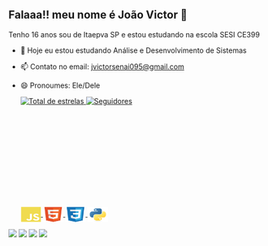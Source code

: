 ## Falaaa!! meu nome é João Victor 👋

  Tenho 16 anos sou de Itaepva SP e estou estudando na escola SESI CE399 
- 🌱 Hoje eu estou estudando Análise e Desenvolvimento de Sistemas
- 📫 Contato no email: jvictorsenai095@gmail.com
- 😄 Pronoumes: Ele/Dele
  
    <a href="https://github.com/jJvictorMarcon?tab=repositories&sort=stargazers">
        <img 
            alt="Total de estrelas" 
            title="Total de estrelas GitHub" 
            src="https://custom-icon-badges.demolab.com/github/stars/JvictorMarcon?color=55960c&style=for-the-badge&labelColor=488207&logo=star&label=estrelas"
        />
    </a>
    <a href="https://github.com/JvictorMarcon?tab=followers">
        <img 
            alt="Seguidores" 
            title="Me siga no GitHub" 
            src="https://custom-icon-badges.demolab.com/github/followers/jgarrudaa?color=236ad3&labelColor=1155ba&style=for-the-badge&logo=github&label=Seguidores&logoColor=white"
        />
    </a>
  <div>
    <a href="https://github.com/JvictorMarcon">
      <img height="180em" scr="https://github-readme-stats.vercel.app/api?username=JvictorMarcon&show_icons-true&theme=dracula&includeallcommits=true&count_private=true"/>
      
  </div>
  <div style="display: inline_block"><br>
  <img align="center" alt="Joao-Js" height="30" width="40" src="https://raw.githubusercontent.com/devicons/devicon/master/icons/javascript/javascript-plain.svg">
  <img align="center" alt="Joao-HTML" height="30" width="40" src="https://raw.githubusercontent.com/devicons/devicon/master/icons/html5/html5-original.svg">
  <img align="center" alt="Joao-CSS" height="30" width="40" src="https://raw.githubusercontent.com/devicons/devicon/master/icons/css3/css3-original.svg">
  <img align="center" alt="Joao-Python" height="30" width="40" src="https://raw.githubusercontent.com/devicons/devicon/master/icons/python/python-original.svg">

</div>
<div> 
  <a href="" target="_blank"><img src="https://img.shields.io/badge/YouTube-FF0000?style=for-the-badge&logo=youtube&logoColor=white" target="_blank"></a>
  <a href="https://www.instagram.com/jvictor_marcon/" target="_blank"><img src="https://img.shields.io/badge/-Instagram-%23E4405F?style=for-the-badge&logo=instagram&logoColor=white" target="_blank"></a>
 <a href="" target="_blank"><img src="https://img.shields.io/badge/Discord-7289DA?style=for-the-badge&logo=discord&logoColor=white" target="_blank"></a> 
  <a href = "jvictorsenai095@gmail.com"><img src="https://img.shields.io/badge/-Gmail-%23333?style=for-the-badge&logo=gmail&logoColor=white" target="_blank"></a>
  
